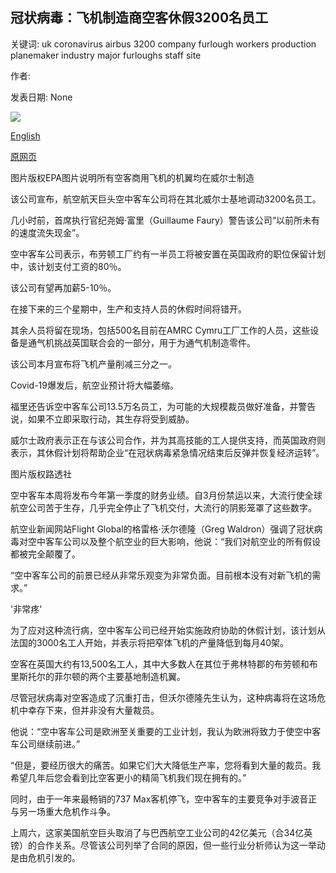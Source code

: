 ## 冠状病毒：飞机制造商空客休假3200名员工

关键词: uk coronavirus airbus 3200 company furlough workers production planemaker industry major furloughs staff site

作者: 

发表日期: None

![](https://ichef.bbci.co.uk/news/1024/branded_news/B2E6/production/_93789754_mediaitem93789383.jpg)

[English](Coronavirus%3A%20Plane-maker%20Airbus%20furloughs%203%2C200%20staff.md)

[原网页](https://www.bbc.com/news/business-52436741)

图片版权EPA图片说明所有空客商用飞机的机翼均在威尔士制造

该公司宣布，航空航天巨头空中客车公司将在其北威尔士基地调动3200名员工。

几小时前，首席执行官纪尧姆·富里（Guillaume Faury）警告该公司“以前所未有的速度流失现金”。

空中客车公司表示，布劳顿工厂约有一半员工将被安置在英国政府的职位保留计划中，该计划支付工资的80％。

该公司有望再加薪5-10％。

在接下来的三个星期中，生产和支持人员的休假时间将错开。

其余人员将留在现场，包括500名目前在AMRC Cymru工厂工作的人员，这些设备是通气机挑战英国联合会的一部分，用于为通气机制造零件。

该公司本月宣布将飞机产量削减三分之一。

Covid-19爆发后，航空业预计将大幅萎缩。

福里还告诉空中客车公司13.5万名员工，为可能的大规模裁员做好准备，并警告说，如果不立即采取行动，其生存将受到威胁。

威尔士政府表示正在与该公司合作，并为其高技能的工人提供支持，而英国政府则表示，其休假计划将帮助企业“在冠状病毒紧急情况结束后反弹并恢复经济运转”。

图片版权路透社

空中客车本周将发布今年第一季度的财务业绩。自3月份禁运以来，大流行使全球航空公司苦于生存，几乎完全停止了飞机交付，大流行的阴影笼罩了这些数字。

航空业新闻网站Flight Global的格雷格·沃尔德隆（Greg Waldron）强调了冠状病毒对空中客车公司以及整个航空业的巨大影响，他说：“我们对航空业的所有假设都被完全颠覆了。

“空中客车公司的前景已经从非常乐观变为非常负面。目前根本没有对新飞机的需求。”

'非常疼'

为了应对这种流行病，空中客车公司已经开始实施政府协助的休假计划，该计划从法国的3000名工人开始，并表示将把窄体飞机的产量降低到每月40架。

空客在英国大约有13,500名工人，其中大多数人在其位于弗林特郡的布劳顿和布里斯托尔的菲尔顿的两个主要基地制造机翼。

尽管冠状病毒对空客造成了沉重打击，但沃尔德隆先生认为，这种病毒将在这场危机中幸存下来，但并非没有大量裁员。

他说：“空中客车公司是欧洲至关重要的工业计划，我认为欧洲将致力于使空中客车公司继续前进。”

“但是，要经历很大的痛苦。如果它们大大降低生产率，您将看到大量的裁员。我希望几年后您会看到比空客更小的精简飞机我们现在拥有的。”

同时，由于一年来最畅销的737 Max客机停飞，空中客车的主要竞争对手波音正与另一场重大危机作斗争。

上周六，这家美国航空巨头取消了与巴西航空工业公司的42亿美元（合34亿英镑）的合作关系。尽管该公司列举了合同的原因，但一些行业分析师认为这一举动是由危机引发的。